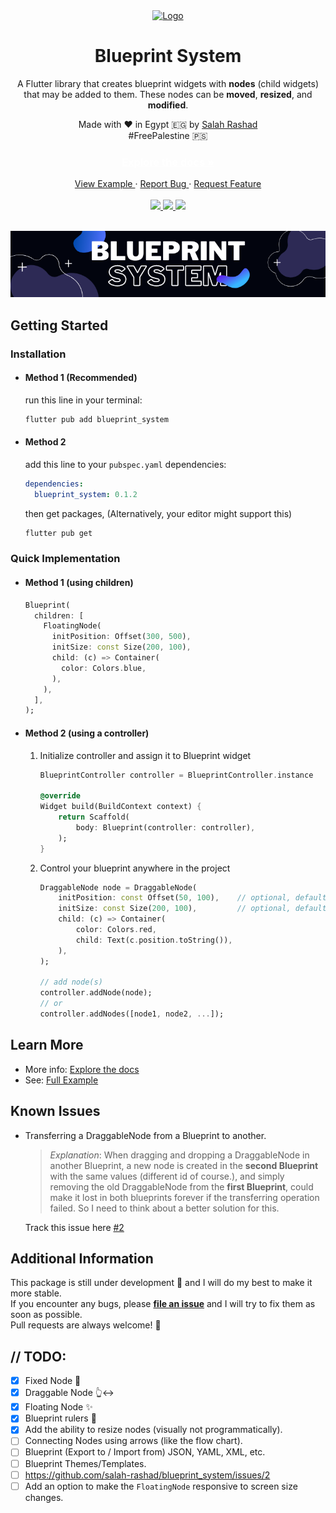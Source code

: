 <div align="center">
  <a href="#">
    <img src="https://user-images.githubusercontent.com/35843293/181866140-cf4dfec6-31fb-4bb3-822c-24b871eb32c2.png" alt="Logo" width="80" height="80"/>
  </a>
  <h1>Blueprint System</h1>
  <p>
    A Flutter library that creates blueprint widgets with <b>nodes</b> (child widgets) that may be added to them. These nodes can be <b>moved</b>, <b>resized</b>, and <b>modified</b>.
  </p>
  <p>
  Made with ❤️ in Egypt 🇪🇬 by <a href="https://github.com/salah-rashad" target="_blank">Salah Rashad</a>
  <br/>
  #FreePalestine 🇵🇸
  </p>
  <h3>
    <a href="https://salah-rashad.github.io/blueprint_system_docs" target="_blank" style="color: white">
      Explore the docs »
    </a>
  </h3>
  <a href="https://github.com/salah-rashad/blueprint_system/blob/master/example" target="_blank">
    View Example
  </a>
   · 
  <a href="https://github.com/salah-rashad/blueprint_system/issues/new?labels=bug&assignees=salah-rashad" target="_blank">
    Report Bug
  </a>
   · 
  <a href="https://github.com/salah-rashad/blueprint_system/issues/new?labels=feature&assignees=salah-rashad" target="_blank">
    Request Feature
  </a>
  <br/><br/>
  <a href="https://pub.dev/packages/blueprint_system" target="_blank">
    <img src="https://img.shields.io/pub/v/blueprint_system.svg?style=for-the-badge&label=pub&logo=dart"/> 
  </a>
  <a href="https://github.com/salah-rashad/blueprint_system/blob/master/LICENSE" target="_blank">
    <img src="https://img.shields.io/github/license/salah-rashad/blueprint_system.svg?style=for-the-badge"/> 
  </a>
  <a href="https://github.com/salah-rashad/blueprint_system/stargazers" target="_blank">
    <img src="https://img.shields.io/github/stars/salah-rashad/blueprint_system.svg?style=for-the-badge"/>
  </a>
  <br/><br/>
</div>

![banner](assets/images/banner-1.png)

## Getting Started

### Installation

- #### Method 1 (Recommended)

  run this line in your terminal:

  ```bash
  flutter pub add blueprint_system
  ```

- #### Method 2

  add this line to your `pubspec.yaml` dependencies:

  ```yaml title="pubspec.yaml"
  dependencies:
    blueprint_system: 0.1.2
  ```

  then get packages, (Alternatively, your editor might support this)

  ```bash
  flutter pub get
  ```

### Quick Implementation
- #### Method 1 (using children)
  ```dart
  Blueprint(
    children: [
      FloatingNode(
        initPosition: Offset(300, 500),
        initSize: const Size(200, 100),
        child: (c) => Container(
          color: Colors.blue,
        ),
      ),
    ],
  );
  ```
- #### Method 2 (using a controller)
  1. Initialize controller and assign it to Blueprint widget  

      ```dart
      BlueprintController controller = BlueprintController.instance

      @override
      Widget build(BuildContext context) {
          return Scaffold(
              body: Blueprint(controller: controller),
          );
      }
      ```
  2. Control your blueprint anywhere in the project

      ```dart
      DraggableNode node = DraggableNode(
          initPosition: const Offset(50, 100),    // optional, default is (100, 100)
          initSize: const Size(200, 100),         // optional, default is (100, 100)
          child: (c) => Container(
              color: Colors.red,
              child: Text(c.position.toString()),
          ),
      );

      // add node(s)
      controller.addNode(node);
      // or
      controller.addNodes([node1, node2, ...]);
      ```
## Learn More

- More info: [Explore the docs](https://salah-rashad.github.io/blueprint_system_docs)
- See: [Full Example](https://github.com/salah-rashad/blueprint_system/blob/master/example)

## Known Issues
- Transferring a DraggableNode from a Blueprint to another.
  > _Explanation_: When dragging and dropping a DraggableNode in another Blueprint, a new node is created in the __second Blueprint__ with the same values (different id of course.), and simply removing the old DraggableNode from the __first Blueprint__, could make it lost in both blueprints forever if the transferring operation failed. So I need to think about a better solution for this.  
  
  Track this issue here [#2](https://github.com/salah-rashad/blueprint_system/issues/2)

## Additional Information

This package is still under development 🚧 and I will do my best to make it more stable.  
If you encounter any bugs, please **[file an issue](https://github.com/salah-rashad/blueprint_system/issues/new?labels=bug&assignees=salah-rashad)** and I will try to fix them as soon as possible.  
Pull requests are always welcome! 🦄

## // TODO:

- [x] Fixed Node 📌
- [x] Draggable Node 👆↔️
- [x] Floating Node ✨
- [x] Blueprint rulers 📏
- [x] Add the ability to resize nodes (visually not programmatically).
- [ ] Connecting Nodes using arrows (like the flow chart).
- [ ] Blueprint (Export to / Import from) JSON, YAML, XML, etc.
- [ ] Blueprint Themes/Templates.
- [ ] https://github.com/salah-rashad/blueprint_system/issues/2
- [ ] Add an option to make the `FloatingNode` responsive to screen size changes.
